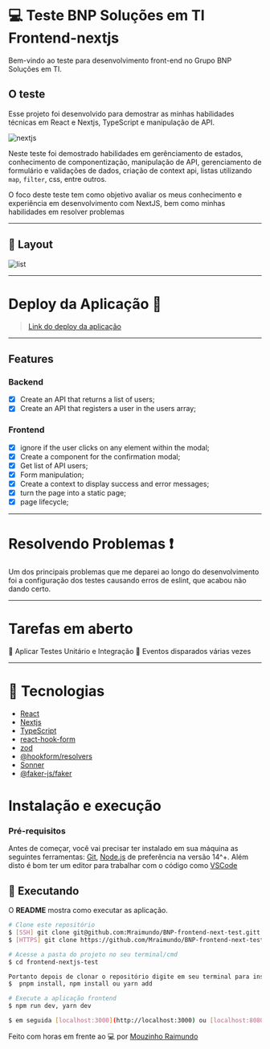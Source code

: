 # 💻 Teste BNP Soluções em TI Frontend-nextjs

Bem-vindo ao teste para desenvolvimento front-end no Grupo BNP Soluções em TI.

## O teste

Esse projeto foi desenvolvido para demostrar as minhas habilidades técnicas em React e Nextjs, TypeScript e manipulação de API.

![nextjs](https://github.com/user-attachments/assets/c1de8a82-03e2-4bd9-8812-f637164d00b0)

Neste teste foi demostrado habilidades em gerênciamento de estados, conhecimento de componentização, manipulação de API, gerenciamento de formulário e validações de dados, criação de context api, listas utilizando `map`, `filter`, css, entre outros.

O foco deste teste tem como objetivo avaliar os meus conhecimento e experiência em desenvolvimento com NextJS, bem como minhas habilidades em resolver problemas

<hr/>

## 🎨 Layout
![list](https://github.com/user-attachments/assets/2db04a69-6e24-418b-a56a-c1c9615ce709)

<hr/>

# Deploy da Aplicação :dash:

>  <a href="https://bnp-frontend-next-test.vercel.app/" target='_blank'>Link do deploy da aplicação<a/>

<hr/>

## Features

### Backend

- [x] Create an API that returns a list of users;
- [x] Create an API that registers a user in the users array;

### Frontend

- [x] ignore if the user clicks on any element within the modal;
- [x] Create a component for the confirmation modal;
- [x] Get list of API users;
- [x] Form manipulation;
- [x] Create a context to display success and error messages;
- [x] turn the page into a static page;
- [x] page lifecycle;
      
<hr/>
 
# Resolvendo Problemas :exclamation:

Um dos principais problemas que me deparei ao longo do desenvolvimento foi a configuração dos testes causando erros de eslint, que acabou não dando certo. 

<hr/>

# Tarefas em aberto

:memo: Aplicar Testes Unitário e Integração
:memo: Eventos disparados várias vezes

<hr/>

# :rocket: Tecnologias

-  [React](https://react.dev/learn)
-  [Nextjs](https://nextjs.org/docs)
-  [TypeScript](https://www.typescriptlang.org/)
-  [react-hook-form](https://react-hook-form.com/docs)
-  [zod](https://zod.dev/?id=installation)
-  [@hookform/resolvers](https://www.npmjs.com/package/@hookform/resolvers)
-  [Sonner](https://sonner.emilkowal.ski/getting-started)
-  [@faker-js/faker](https://fakerjs.dev/guide/)

#  Instalação e execução


### Pré-requisitos

Antes de começar, você vai precisar ter instalado em sua máquina as seguintes ferramentas:
[Git](https://git-scm.com), [Node.js](https://nodejs.org/en/) de preferência na versão 14^+. 
Além disto é bom ter um editor para trabalhar com o código como [VSCode](https://code.visualstudio.com/)

## :notebook: Executando

O **README** mostra como executar as aplicação.

```bash
# Clone este repositório
$ [SSH] git clone git@github.com:Mraimundo/BNP-frontend-next-test.gitt
$ [HTTPS] git clone https://github.com/Mraimundo/BNP-frontend-next-test.git

# Acesse a pasta do projeto no seu terminal/cmd
$ cd frontend-nextjs-test

Portanto depois de clonar o repositório digite em seu terminal para instalar as dependências:
$  pnpm install, npm install ou yarn add

# Execute a aplicação frontend
$ npm run dev, yarn dev

$ em seguida [localhost:3000](http://localhost:3000) ou [localhost:8080](http://localhost:8080/) em seu navegador para visualizar o aplicativo.

```

Feito com horas em frente ao :computer: por [Mouzinho Raimundo](https://www.linkedin.com/in/mouzinho-raimundo/)
